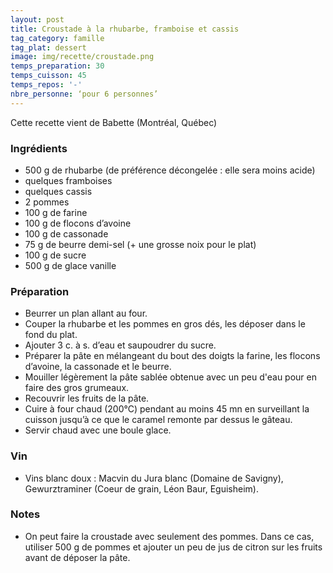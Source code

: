 ```yaml
---
layout: post
title: Croustade à la rhubarbe, framboise et cassis
tag_category: famille
tag_plat: dessert
image: img/recette/croustade.png
temps_preparation: 30
temps_cuisson: 45
temps_repos: '-'
nbre_personne: ‘pour 6 personnes’
---
```

Cette recette vient de Babette (Montréal, Québec)

### Ingrédients
* 500 g de rhubarbe (de préférence décongelée : elle sera moins acide)
* quelques framboises
* quelques cassis
* 2 pommes
* 100 g de farine
* 100 g de flocons d’avoine
* 100 g de cassonade
* 75 g de beurre demi-sel (+ une grosse noix pour le plat)
* 100 g de sucre
* 500 g de glace vanille


### Préparation
* Beurrer un plan allant au four.
* Couper la rhubarbe et les pommes en gros dés, les déposer dans le fond du plat.
* Ajouter 3 c. à s. d’eau et saupoudrer du sucre.
* Préparer la pâte en mélangeant du bout des doigts la farine, les flocons d’avoine, la cassonade et le beurre.
* Mouiller légèrement la pâte sablée obtenue avec un peu d'eau pour en faire des gros grumeaux.
* Recouvrir les fruits de la pâte.
* Cuire à four chaud (200°C) pendant au moins 45 mn en surveillant la cuisson jusqu’à ce que le caramel remonte par dessus le gâteau.
* Servir chaud avec une boule glace.


### Vin
* Vins blanc doux : Macvin du Jura blanc (Domaine de Savigny), Gewurztraminer (Coeur de grain, Léon Baur, Eguisheim).


### Notes
* On peut faire la croustade avec seulement des pommes. Dans ce cas, utiliser 500 g de pommes et ajouter un peu de jus de citron sur les fruits avant de déposer la pâte.
